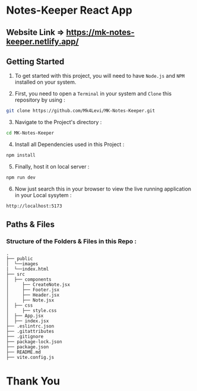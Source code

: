 # Notes-Keeper React App

## Website Link => https://mk-notes-keeper.netlify.app/

<h2>Getting Started</h2>

1. To get started with this project, you will need to have `Node.js` and `NPM` installed on your system.

2. First, you need to open a `Terminal` in your system and `Clone` this repository by using :

```bash
git clone https://github.com/Mk4Levi/MK-Notes-Keeper.git
```

3. Navigate to the Project's directory :

```bash
cd MK-Notes-Keeper
```

4. Install all Dependencies used in this Project :

```bash
npm install
```

5. Finally, host it on local server :

```bash
npm run dev
```

6. Now just search this in your browser to view the live running application in your Local sysytem :

```bash
http://localhost:5173
```

<h2>Paths & Files</h2>

### Structure of the Folders & Files in this Repo :

```text
.
├── public
│  └──images
|  └──index.html
├── src
│  ├── components
│     ├── CreateNote.jsx
│     ├── Footer.jsx
│     ├── Header.jsx
│     ├── Note.jsx
│  ├── css
│     ├── style.css
│  ├── App.jsx
│  ├── index.jsx
├── .eslintrc.json
├── .gitattributes
├── .gitignore
├── package-lock.json
├── package.json
├── README.md
├── vite.config.js
```

# Thank You

